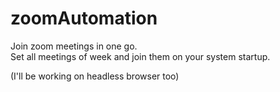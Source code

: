 # zoomAutomation
Join zoom meetings in one go. <br>
Set all meetings of week and join them on your system startup. <br>

(I'll be working on headless browser too)
